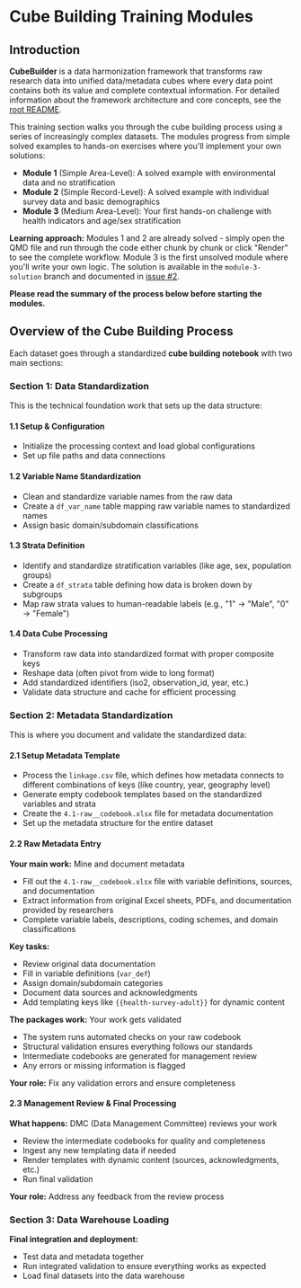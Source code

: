 # Cube Building Training Modules

## Introduction

**CubeBuilder** is a data harmonization framework that transforms raw research data into unified data/metadata cubes where every data point contains both its value and complete contextual information. For detailed information about the framework architecture and core concepts, see the [root README](../README.md).

This training section walks you through the cube building process using a series of increasingly complex datasets. The modules progress from simple solved examples to hands-on exercises where you'll implement your own solutions:

- **Module 1** (Simple Area-Level): A solved example with environmental data and no stratification
- **Module 2** (Simple Record-Level): A solved example with individual survey data and basic demographics  
- **Module 3** (Medium Area-Level): Your first hands-on challenge with health indicators and age/sex stratification

**Learning approach:** Modules 1 and 2 are already solved - simply open the QMD file and run through the code either chunk by chunk or click "Render" to see the complete workflow. Module 3 is the first unsolved module where you'll write your own logic. The solution is available in the `module-3-solution` branch and documented in [issue #2](https://github.com/ran-codes/cubebuilder-dev/issues/2).

**Please read the summary of the process below before starting the modules.**

## Overview of the Cube Building Process

Each dataset goes through a standardized **cube building notebook** with two main sections:

### Section 1: Data Standardization
This is the technical foundation work that sets up the data structure:

#### 1.1 Setup & Configuration
- Initialize the processing context and load global configurations
- Set up file paths and data connections

#### 1.2 Variable Name Standardization
- Clean and standardize variable names from the raw data
- Create a `df_var_name` table mapping raw variable names to standardized names
- Assign basic domain/subdomain classifications

#### 1.3 Strata Definition
- Identify and standardize stratification variables (like age, sex, population groups)
- Create a `df_strata` table defining how data is broken down by subgroups
- Map raw strata values to human-readable labels (e.g., "1" → "Male", "0" → "Female")

#### 1.4 Data Cube Processing
- Transform raw data into standardized format with proper composite keys
- Reshape data (often pivot from wide to long format)
- Add standardized identifiers (iso2, observation_id, year, etc.)
- Validate data structure and cache for efficient processing

### Section 2: Metadata Standardization
This is where you document and validate the standardized data:

#### 2.1 Setup Metadata Template
- Process the `linkage.csv` file, which defines how metadata connects to different combinations of keys (like country, year, geography level)
- Generate empty codebook templates based on the standardized variables and strata
- Create the `4.1-raw__codebook.xlsx` file for metadata documentation
- Set up the metadata structure for the entire dataset

#### 2.2 Raw Metadata Entry
**Your main work:** Mine and document metadata
- Fill out the `4.1-raw__codebook.xlsx` file with variable definitions, sources, and documentation
- Extract information from original Excel sheets, PDFs, and documentation provided by researchers
- Complete variable labels, descriptions, coding schemes, and domain classifications

**Key tasks:**
- Review original data documentation
- Fill in variable definitions (`var_def`)
- Assign domain/subdomain categories 
- Document data sources and acknowledgments
- Add templating keys like `{{health-survey-adult}}` for dynamic content

**The packages work:** Your work gets validated
- The system runs automated checks on your raw codebook
- Structural validation ensures everything follows our standards
- Intermediate codebooks are generated for management review
- Any errors or missing information is flagged

**Your role:** Fix any validation errors and ensure completeness

#### 2.3 Management Review & Final Processing
**What happens:** DMC (Data Management Committee) reviews your work
- Review the intermediate codebooks for quality and completeness
- Ingest any new templating data if needed
- Render templates with dynamic content (sources, acknowledgments, etc.)
- Run final validation

**Your role:** Address any feedback from the review process

### Section 3: Data Warehouse Loading
**Final integration and deployment:**
- Test data and metadata together
- Run integrated validation to ensure everything works as expected
- Load final datasets into the data warehouse
